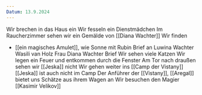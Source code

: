 ```yaml
---
Datum: 13.9.2024
---
```

Wir brechen in das Haus ein 
Wir fesseln ein Dienstmädchen
Im Raucherzimmer sehen wir ein Gemälde von [[Diana Wachter]]
Wir finden
- [[ein magisches Amulet]], wie Sonne mit Rubin
Brief an Luwina Wachter Wasili van Holz
Frau Diana Wachter Brief
Wir sehen viele Katzen
Wir legen ein Feuer und entkommen durch die Fenster
Am Tor nach draußen sehen wir [[Jeska]] nicht
Wir gehen weiter ins [[Camp der Vistany]]
[[Jeska]] ist auch nicht im Camp
Der Anführer der [[Vistany]], [[Aregal]] bietet uns Schätze aus ihrem Wagen an
Wir besuchen den Magier [[Kasimir Velikov]]